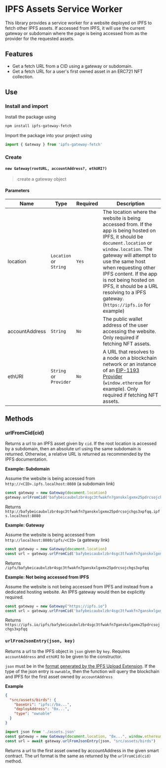 # IPFS Assets Service Worker 

This library provides a service worker for a website deployed on IPFS to fetch other IPFS assets. If accessed from IPFS, it will use the current gateway or subdomain where the page is being accessed from as the provider for the requested assets.

## Features
* Get a fetch URL from a CID using a gateway or subdomain.
* Get a fetch URL for a user's first owned asset in an ERC721 NFT collection.

## Use

### Install and import 
Install the package using 
```bash
npm install ipfs-gateway-fetch
```

Import the package into your project using 
```js
import { Gateway } from 'ipfs-gateway-fetch'
```

### Create

#### `new Gateway(rootURL, accountAddress?, ethURI?)`

> create a gateway object

#### Parameters

| Name     | Type                                                                 | Required                                          | Description                                                                                                    |
| -------- | -------------------------------------------------------------------- | ------------------------------------------------ | -------------------------------------------------------------------------------------------------------------- |
| location      | `Location` or `String`                                     | `Yes`                 | The location where the website is being accessed from. If the app is being hosted on IPFS, it should be `document.location` or `window.location`. The gateway will attempt to use the same host when requesting other IPFS content. If the app is not being hosted on IPFS, it should be a URL resolving to a IPFS gateway.  (`https://ipfs.io` for example) |
| accountAddress | `String`                                                             | `No`                                         | The public wallet address of the user accessing the website. Only required if fetching NFT assets.                                                             |
| ethURI     | `String` or `Provider`                                                            | `No`                                    | A URL that resolves to a node on a blockchain network or an instance of an [EIP-1193 Provider](https://eips.ethereum.org/EIPS/eip-1193) (`window.ethereum` for example). Only required if fetching NFT assets.                                                                |                                             |

## Methods
### urlFromCid(cid)
Returns a url to an IPFS asset given by `cid`. If the root location is accessed by a subdomain, then an absolute url using the same subdomain is returned. Otherwise, a relative URL is returned as recommended by the IPFS documentation.  

**Example: Subdomain** 

Assume the website is being accessed from `http://<CID>.ipfs.localhost:8080` (a subdomain link)
```js
const gateway = new Gateway(document.location)
gateway.urlFromCid('bafybeicaubxlzbr4sgc3tfwakfn7ganskxlgxmx25pdrcsojchgs3xpfqq')
```
Returns `http://bafybeicaubxlzbr4sgc3tfwakfn7ganskxlgxmx25pdrcsojchgs3xpfqq.ipfs.localhost:8080`

**Example: Gateway** 

Assume the website is being accessed from `http://localhost:8080/ipfs/<CID>` (a gateway link)
```js
const gateway = new Gateway(document.location)
const url = gateway.urlFromCid('bafybeicaubxlzbr4sgc3tfwakfn7ganskxlgxmx25pdrcsojchgs3xpfqq')
```
Returns `/ipfs/bafybeicaubxlzbr4sgc3tfwakfn7ganskxlgxmx25pdrcsojchgs3xpfqq`

**Example: Not being accessed from IPFS**

Assume the website is not being accessed from IPFS and instead from a dedicated hosting website. An IPFS gateway would then be explicitly required.
```js
const gateway = new Gateway("https://ipfs.io")
const url = gateway.urlFromCid('bafybeicaubxlzbr4sgc3tfwakfn7ganskxlgxmx25pdrcsojchgs3xpfqq')
```
Returns `https://ipfs.io/ipfs/bafybeicaubxlzbr4sgc3tfwakfn7ganskxlgxmx25pdrcsojchgs3xpfqq`

### `urlFromJsonEntry(json, key)`
Returns a url to the IPFS object in `json` given by `key`. Requires `accountAddress` and `ethURI` to be given to the constructor.   

`json` must be in the [format generated by the IPFS Upload Extension](https://github.com/rramjuttun/vscode-asset-converter#extension-commands). If the type of the json entry is `ownable`, then the function will query the blockchain and IPFS for the first asset owned by `accountAddress` 

**Example**

```json
{
  "src/assets/birds": {
    "baseUri": "ipfs://ba...",
    "deployAddress": "0x...",
    "type": "ownable"
  }
}
```

```js
import json from './assets.json'
const gateway = new Gateway(document.location, "0x...", window.ethereum)
const url = await gateway.urlFromJsonEntry(json, "src/assets/birds")
```

Returns a url to the first asset owned by accountAddress in the given smart contract. The url format is the same as returned by the `urlFromCid(cid)` method.






